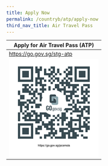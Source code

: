 ```yaml
---
title: Apply Now
permalink: /countryb/atp/apply-now
third_nav_title: Air Travel Pass
---
```


<table style="width:50%;">
  <thead>
    <tr>
      <th>Apply for Air Travel Pass (ATP)</th>
    </tr>
  </thead>
  <tbody>
    <tr>
      <td><a href="https://go.gov.sg/stg-atp">https://go.gov.sg/stg-atp</a></td>
    </tr>
    <tr>
      <td><a href="https://go.gov.sg/stg-atp"><img src="/images/qr-pcamsia.png" alt="https://go.gov.sg/stg-atp" title="https://go.gov.sg/stg-atp"></a></td>
    </tr>
  </tbody>
</table>
